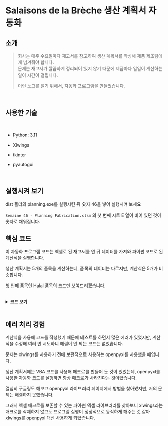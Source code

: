 # Salaisons de la Brèche 생산 계획서 자동화

## 소개
>회사는 매주 수요일마다 재고서를 참고하여 생산 계획서를 작성해 제품 제조팀에게 넘겨줘야 합니다.  
> 문제는 재고서가 깔끔하게 정리되어 있지 않기 때문에 제품마다 일일이 계산하는 일이 시간이 걸립니다.  
> 
> 이런 노고를 덜기 위해서, 자동화 프로그램을 만들었습니다.

<br />

## 사용한 기술

<br />

- Python: 3.11


- Xlwings


- tkinter


- pyautogui

<br />

## 실행시켜 보기

dist 폴더의 planning.exe를 실행시킨 뒤 숫자 46을 넣어 실행시켜 보세요

`Semaine 46 - Planning Fabrication.xlsm` 의 첫 번째 시트 E 열이 비어 있던 것이 숫자로 채워집니다.
## 핵심 코드

이 자동화 프로그램 코드는 엑셀로 된 재고서를 연 뒤 데이터를 가져와 파이썬 코드로 된 계산식을 실행합니다.  

생산 계획서는 5개의 품목을 계산하는데, 품목의 데이터는 다르지만, 계산식은 5개가 비슷합니다.

첫 번째 품목인 Halal 품목의 코드만 보여드리겠습니다.

<br />

<details>
<summary><b>코드 보기</b></summary>

```python
planning_path = f'Semaine {entry.get()} - Planning Fabrication.xlsm'
save_path = f'Semaine {entry.get()} - Planning Fabrication.xlsm'
stock_path = 'Stock Produits finis.xlsm'
```
먼저 생산 계획서 경로, 저장 경로, 재고서 경로를 정의했습니다.

<br />

xlwings을 사용해 생산 계획서에 작성할 시트를 열고, 재고서의 Halal 시트도 열어줬습니다.
```python
    with xw.App(visible=False) as app:
        planning_wb = xw.Book(planning_path)
        stock_wb = xw.Book(stock_path)

        planning_ws = planning_wb.sheets[0]

        # Halal
        halal = stock_wb.sheets[1]
```

<br />

재고서의 Halal 데이터를 가져와 리스트 형식으로 넣어줬습니다.
```python
halal_data = [halal['AK28'].value, halal['AK51'].value, halal['AK84'].value, halal['AK116'].value] 

        halal_s = [4, 4, 8, 8]
        halal_total = [
            halal['R28'].value,
            halal['R51'].value,
            halal['R85'].value,
            halal['R117'].value,
        ]
        halal_melee = [
            (halal['AK25'].value * halal['AA25'].value),
            (halal['AK48'].value * halal['AA48'].value), 
            (halal['AK82'].value * halal['AA82'].value), 
            (halal['AK114'].value * halal['AA114'].value), 
            ]
        halal_m = [
            halal['AA25'].value,
            halal['AA48'].value,
            halal['AA82'].value,
            halal['AA114'].value,
        ]
        halal_planning_s_en_cours = [
            planning_ws['F7'].value,
            planning_ws['F8'].value,
            planning_ws['F11'].value,
            planning_ws['F12'].value,
        ]
```
그런 다음 for 문을 사용해 리스트에 들어있는 데이터 마다 계산식을 실행시켰습니다.
```python
data = []
        for i in range(len(halal_data)):
            if halal_data[i] >= halal_s[i]:
                x = 0
                data.append(x)
            else:
                y = halal_s[i] * halal_melee[i] + halal_melee[i] - halal_total[i]
                x = y / halal_m[i]
                x = round(x, 1)
                z = math.ceil(x)
                if (z * 10) - (x * 10) >= 5:
                    data.append(z - 0.5)
                elif z == 0:
                    z = 0.5
                    data.append(z)
                else:
                    data.append(z)
```

<br />

계산식을 실행한 데이터들은 for 구문을 이용해 생산 계획서에 넣어줍니다.
```python
order = [7, 8, 11, 12]
        for i in range(len(halal_data)):
            if halal_planning_s_en_cours[i] >= data[i]:
                planning_ws[f'E{order[i]}'].value = 0
            else:
                planning_ws[f'E{order[i]}'].value = data[i] - halal_planning_s_en_cours[i]
        print("halal good")
```
코드가 모두 잘 실행되면 halal good이라는 print를 띄어 halal 코드에는 문제가 없다는 것을 나타냅니다.

<br />

이제 이 프로그램을 실행시킬 GUI를 만들어 줍니다.  
tkinter를 사용했습니다.

```python
root = Tk()
root.title('Automatisation de planning de fabrication')
label = Label(root, text='46을 입력해주세요.')
label_vide = Label(root, text='', width=5, height=10)
entry = Entry(root, width=15)
btn = Button(root, width=10 ,text='Lancer')
label.grid(row=0, column=0, columnspan=3)
label_vide.grid(row=1, column=0)
label_vide.grid(row=1, column=1)
label_vide.grid(row=1, column=2)
entry.grid(row=2, column=0)
label_vide.grid(row=2,column=1)
btn.grid(row=2, column=2)

entry.insert(0, int())
```

<img src="tkinter.png" />

<br />
<br />

아까 계산식을 실행시킨 코드들을 automatiser 라는 하나의 함수로 만든 뒤,  
프로그램을 실행시키면 확인 또는 취소를 선택할 수 있는 메시지 박스를 띄우게 했습니다.

```python
def check_automatiser(event):
    if askyesno(title='Confirmation', message='Vous voulez lancer le programme ?'):
        try:
            automatiser()
        except Exception as e:
            print(e)
            pyautogui.alert('실패!')

btn.bind('<Button-1>', check_automatiser)
root.mainloop()
```

프로그램을 실행하면서 에러가 발생하면 '실패' 메시지 박스가 나타나도록 했습니다.

모든 코드가 잘 동작해 실행되면 '성공'이라는 메시지 박스가 보입니다. 
</details>

<br />

## 에러 처리 경험

계산식을 사용해 코드를 작성했기 때문에 테스트를 하면서 많은 에러가 있었지만, 계산식을 수정해 여러 번 시도하니 해결이 안 되는 코드는 없었습니다.

문제는 xlwings를 사용하기 전에 보편적으로 사용하는 openpyxl를 사용했을 때입니다.

생산 계획서에는 VBA 코드를 사용해 매크로를 만들어 둔 것이 있었는데, openpyxl를 사용한 자동화 코드를 실행하면 항상 매크로가 사라진다는 것이었습니다.

열심히 구글링도 해보고 openpyxl 라이브러리 페이지에서 방법을 찾아봤지만, 저의 문제는 해결하지 못했습니다.

그래서 엑셀 매크로를 보존할 수 있는 파이썬 엑셀 라이브러리를 찾아보니 xlwings라는 매크로를 삭제하지 않고도 프로그램 실행이 정상적으로 동작하게 해주는 것 같아 
xlwings를 openpyxl 대신 사용하게 되었습니다.
